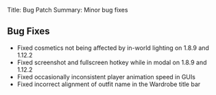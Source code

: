 Title: Bug Patch
Summary: Minor bug fixes

## Bug Fixes
- Fixed cosmetics not being affected by in-world lighting on 1.8.9 and 1.12.2
- Fixed screenshot and fullscreen hotkey while in modal on 1.8.9 and 1.12.2
- Fixed occasionally inconsistent player animation speed in GUIs
- Fixed incorrect alignment of outfit name in the Wardrobe title bar
